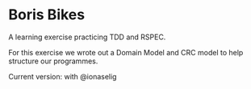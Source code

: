 # Boris Bikes
A learning exercise practicing TDD and RSPEC.

For this exercise we wrote out a Domain Model and CRC model to help structure our programmes.

Current version: with @ionaselig
